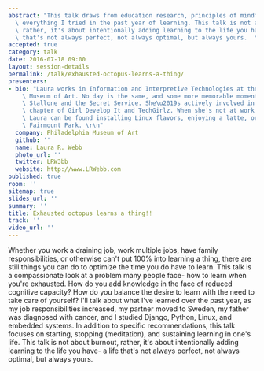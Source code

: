```yaml
---
abstract: "This talk draws from education research, principles of mindfulness, and\
  \ everything I tried in the past year of learning. This talk is not about burnout,\
  \ rather, it's about intentionally adding learning to the life you have- a life\
  \ that's not always perfect, not always optimal, but always yours.  \n"
accepted: true
category: talk
date: 2016-07-18 09:00
layout: session-details
permalink: /talk/exhausted-octopus-learns-a-thing/
presenters:
- bio: "Laura works in Information and Interpretive Technologies at the Philadelphia\
    \ Museum of Art. No day is the same, and some more memorable moments include Sylvester\
    \ Stallone and the Secret Service. She\u2019s actively involved in the Philadelphia\
    \ chapter of Girl Develop It and TechGirlz. When she's not at work or volunteering,\
    \ Laura can be found installing Linux flavors, enjoying a latte, or running in\
    \ Fairmount Park. \r\n"
  company: Philadelphia Museum of Art
  github: ''
  name: Laura R. Webb
  photo_url: ''
  twitter: LRW3bb
  website: http://www.LRWebb.com
published: true
room: ''
sitemap: true
slides_url: ''
summary: ''
title: Exhausted octopus learns a thing!!
track: ''
video_url: ''
---
```


Whether you work a draining job, work multiple jobs, have family responsibilities, or otherwise can't put 100% into learning a thing, there are still things you can do to optimize the time you do have to learn. This talk is a compassionate look at a problem many people face- how to learn when you're exhausted. How do you add knowledge in the face of reduced cognitive capacity? How do you balance the desire to learn with the need to take care of yourself? I'll talk about what I've learned over the past year, as my job responsibilities  increased, my partner moved to Sweden, my father was diagnosed with cancer, and I studied Django, Python, Linux, and embedded systems. In addition to specific recommendations, this talk focuses on starting, stopping (meditation), and sustaining learning in one's life. This talk is not about burnout, rather, it's about intentionally adding learning to the life you have- a life that's not always perfect, not always optimal, but always yours.